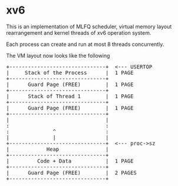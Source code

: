 # xv6

<p>
This is an implementation of MLFQ scheduler, virtual memory layout rearrangement and kernel threads of xv6 operation system.
<p>
Each process can create and run at most 8 threads concurrently.
<p>
The VM layout now looks like the following

<p>
<pre>
+-------------------------------+  <--- USERTOP
|     Stack of the Process      |  1 PAGE
+-------------------------------+  
|      Guard Page (FREE)        |  1 PAGE
+-------------------------------+
|      Stack of Thread 1        |  1 PAGE
+-------------------------------+
|      Guard Page (FREE)        |  1 PAGE
+-------------------------------+
|                               |
:                               :
:              ^                :
|              |                |
+-------------------------------+  <--- proc->sz
|            Heap               | 
+-------------------------------+
|         Code + Data           |  1 PAGE
+-------------------------------+
|      Guard Page (FREE)        |  2 PAGES
+-------------------------------+
</pre>

